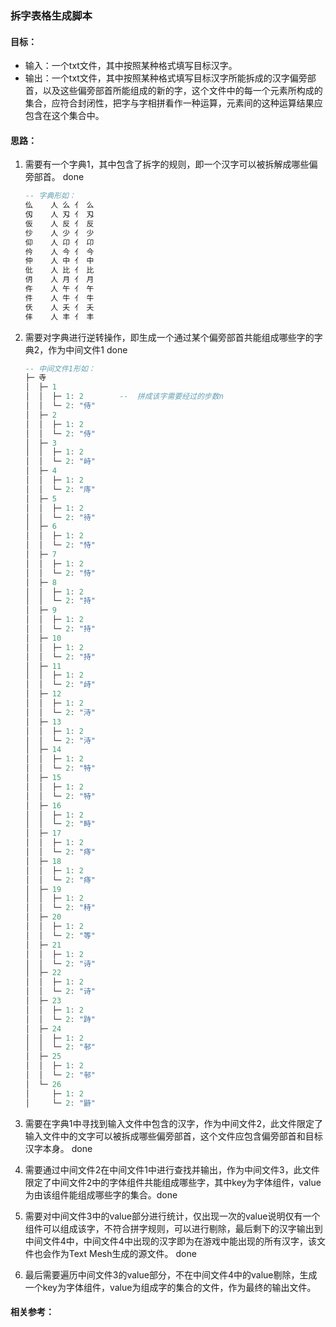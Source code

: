 ### 拆字表格生成脚本

#### 目标：

- 输入：一个txt文件，其中按照某种格式填写目标汉字。
- 输出：一个txt文件，其中按照某种格式填写目标汉字所能拆成的汉字偏旁部首，以及这些偏旁部首所能组成的新的字，这个文件中的每一个元素所构成的集合，应符合封闭性，把字与字相拼看作一种运算，元素间的这种运算结果应包含在这个集合中。

#### 思路：

1. 需要有一个字典1，其中包含了拆字的规则，即一个汉字可以被拆解成哪些偏旁部首。 done

   ```lua
   -- 字典形如：
   仫	人 么	亻 么
   仭	人 刄	亻 刄
   仮	人 反	亻 反
   仯	人 少	亻 少
   仰	人 卬	亻 卬
   仱	人 今	亻 今
   仲	人 中	亻 中
   仳	人 比	亻 比
   仴	人 月	亻 月
   仵	人 午	亻 午
   件	人 牛	亻 牛
   仸	人 夭	亻 夭
   仹	人 丰	亻 丰
   ```

2. 需要对字典进行逆转操作，即生成一个通过某个偏旁部首共能组成哪些字的字典2，作为中间文件1 done

   ```lua
   -- 中间文件1形如：
   ├─ 寺
   │  ├─ 1
   │  │  ├─ 1: 2		--	拼成该字需要经过的步数n
   │  │  └─ 2: "侍"
   │  ├─ 2
   │  │  ├─ 1: 2
   │  │  └─ 2: "侍"
   │  ├─ 3
   │  │  ├─ 1: 2
   │  │  └─ 2: "峙"
   │  ├─ 4
   │  │  ├─ 1: 2
   │  │  └─ 2: "庤"
   │  ├─ 5
   │  │  ├─ 1: 2
   │  │  └─ 2: "待"
   │  ├─ 6
   │  │  ├─ 1: 2
   │  │  └─ 2: "恃"
   │  ├─ 7
   │  │  ├─ 1: 2
   │  │  └─ 2: "恃"
   │  ├─ 8
   │  │  ├─ 1: 2
   │  │  └─ 2: "持"
   │  ├─ 9
   │  │  ├─ 1: 2
   │  │  └─ 2: "持"
   │  ├─ 10
   │  │  ├─ 1: 2
   │  │  └─ 2: "持"
   │  ├─ 11
   │  │  ├─ 1: 2
   │  │  └─ 2: "歭"
   │  ├─ 12
   │  │  ├─ 1: 2
   │  │  └─ 2: "洔"
   │  ├─ 13
   │  │  ├─ 1: 2
   │  │  └─ 2: "洔"
   │  ├─ 14
   │  │  ├─ 1: 2
   │  │  └─ 2: "特"
   │  ├─ 15
   │  │  ├─ 1: 2
   │  │  └─ 2: "特"
   │  ├─ 16
   │  │  ├─ 1: 2
   │  │  └─ 2: "畤"
   │  ├─ 17
   │  │  ├─ 1: 2
   │  │  └─ 2: "痔"
   │  ├─ 18
   │  │  ├─ 1: 2
   │  │  └─ 2: "痔"
   │  ├─ 19
   │  │  ├─ 1: 2
   │  │  └─ 2: "秲"
   │  ├─ 20
   │  │  ├─ 1: 2
   │  │  └─ 2: "等"
   │  ├─ 21
   │  │  ├─ 1: 2
   │  │  └─ 2: "诗"
   │  ├─ 22
   │  │  ├─ 1: 2
   │  │  └─ 2: "诗"
   │  ├─ 23
   │  │  ├─ 1: 2
   │  │  └─ 2: "跱"
   │  ├─ 24
   │  │  ├─ 1: 2
   │  │  └─ 2: "邿"
   │  ├─ 25
   │  │  ├─ 1: 2
   │  │  └─ 2: "邿"
   │  └─ 26
   │     ├─ 1: 2
   │     └─ 2: "鼭"
   ```

3. 需要在字典1中寻找到输入文件中包含的汉字，作为中间文件2，此文件限定了输入文件中的文字可以被拆成哪些偏旁部首，这个文件应包含偏旁部首和目标汉字本身。 done

4. 需要通过中间文件2在中间文件1中进行查找并输出，作为中间文件3，此文件限定了中间文件2中的字体组件共能组成哪些字，其中key为字体组件，value为由该组件能组成哪些字的集合。done

5. 需要对中间文件3中的value部分进行统计，仅出现一次的value说明仅有一个组件可以组成该字，不符合拼字规则，可以进行剔除，最后剩下的汉字输出到中间文件4中，中间文件4中出现的汉字即为在游戏中能出现的所有汉字，该文件也会作为Text Mesh生成的源文件。 done

6. 最后需要遍历中间文件3的value部分，不在中间文件4中的value剔除，生成一个key为字体组件，value为组成字的集合的文件，作为最终的输出文件。

#### 相关参考：
